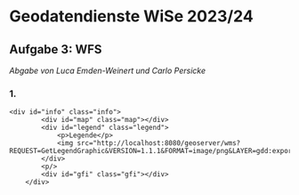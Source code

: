 # Geodatendienste WiSe 2023/24
## Aufgabe 3: WFS
*Abgabe von Luca Emden-Weinert und Carlo Persicke*

### 1. 

```
<div id="info" class="info">
		<div id="map" class="map"></div>
		<div id="legend" class="legend">
			<p>Legende</p>
			<img src="http://localhost:8080/geoserver/wms?REQUEST=GetLegendGraphic&VERSION=1.1.1&FORMAT=image/png&LAYER=gdd:exports_percent_gdp">
		</div>
		<p/>
		<div id="gfi" class="gfi"></div>
	</div>
```
